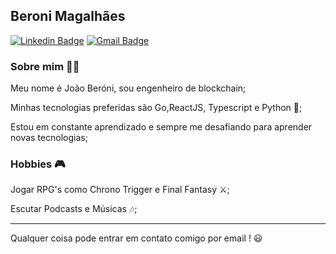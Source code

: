 ## Beroni Magalhães

[![Linkedin Badge](https://img.shields.io/badge/-LinkedIn-blue?style=flat-square&logo=Linkedin&logoColor=white&link=hhttps://www.linkedin.com/in/beroni/)](https://www.linkedin.com/in/beroni/)
[![Gmail Badge](https://img.shields.io/badge/-Gmail-c14438?style=flat-square&logo=Gmail&logoColor=white&link=mailto:beronimagalhaes@gmail.com)](mailto:me@beroni.tech)

### Sobre mim 👨‍💻

Meu nome é João Beróni, sou engenheiro de blockchain;

Minhas tecnologias preferidas são Go,ReactJS, Typescript e Python 🐍;

Estou em constante aprendizado e sempre me desafiando para aprender novas tecnologias;

### Hobbies 🎮

Jogar RPG's como Chrono Trigger e Final Fantasy ⚔;

Escutar Podcasts e Músicas 🎶;

<hr>

Qualquer coisa pode entrar em contato comigo por email ! 😃
